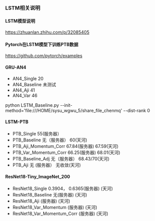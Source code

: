 ### LSTM相关说明

#### LSTM模型说明
https://zhuanlan.zhihu.com/p/32085405

#### Pytorch在LSTM模型下训练PTB数据
https://github.com/pytorch/examples

#### GRU-AN4
* AN4_Single    20
* AN4_Baseline  未测试
* AN4_Aji       41
* AN4_Var       46


python LSTM_Baseline.py --init-method='file:///HOME/sysu_wgwu_5/share_file_chenmq' --dist-rank 0


#### LSTM-PTB
* PTB_Single        55(服务器）
* PTB_Baseline      无（服务器）                  60(天河)
* PTB_Aji_Momentum_Corr   67.84(服务器)          67.59(天河)
* PTB_Var_Momentum_Corr   66.25(服务器)          68.01(天河)
* PTB_Baseline_Adj  无（服务器）                  68.43/70(天河)
* PTB_Aji           无 (服务器）                  无收敛(天河)


#### ResNet18-Tiny_ImageNet_200
* ResNet18_Single    0.3904， 0.6365(服务器)          (天河)
* ResNet18_Baseline    无(服务器)     (天河)
* ResNet18_Aji           (服务器)     (天河)
* ResNet18_Var_Momentum  (服务器)     (天河)
* ResNet18_Var_Momentum_Corr  (服务器)     (天河)




